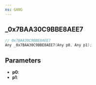 ```yaml
---
ns: GANG
---
```

## _0x7BAA30C9BBE8AEE7

```c
// 0x7BAA30C9BBE8AEE7
Any _0x7BAA30C9BBE8AEE7(Any p0, Any p1);
```

## Parameters
* **p0**:
* **p1**:
